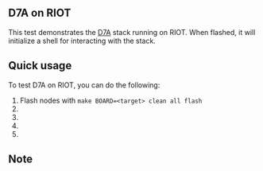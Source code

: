 ## D7A on RIOT

This test demonstrates the [D7A](https://github.com/MOSAIC-LoPoW/dash7-ap-open-source-stack) stack running on RIOT. When flashed, it will initialize a shell for interacting with the stack.

## Quick usage

To test D7A on RIOT, you can do the following:

1. Flash nodes with `make BOARD=<target> clean all flash`
2. 
3. 
4. 
5. 


## Note

